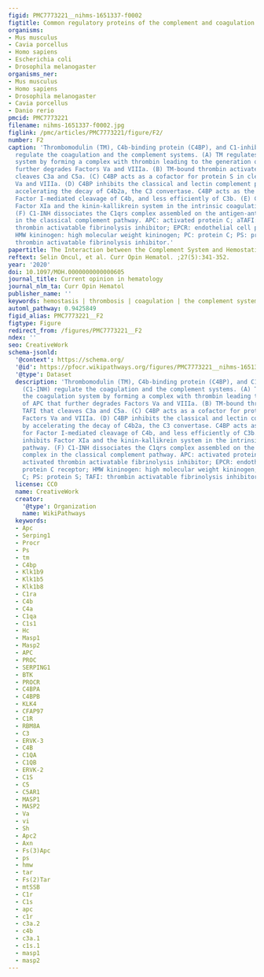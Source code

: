 ```yaml
---
figid: PMC7773221__nihms-1651337-f0002
figtitle: Common regulatory proteins of the complement and coagulation systems
organisms:
- Mus musculus
- Cavia porcellus
- Homo sapiens
- Escherichia coli
- Drosophila melanogaster
organisms_ner:
- Mus musculus
- Homo sapiens
- Drosophila melanogaster
- Cavia porcellus
- Danio rerio
pmcid: PMC7773221
filename: nihms-1651337-f0002.jpg
figlink: /pmc/articles/PMC7773221/figure/F2/
number: F2
caption: 'Thrombomodulin (TM), C4b-binding protein (C4BP), and C1-inhibitor (C1-INH)
  regulate the coagulation and the complement systems. (A) TM regulates the coagulation
  system by forming a complex with thrombin leading to the generation of APC that
  further degrades Factors Va and VIIIa. (B) TM-bound thrombin activates TAFI that
  cleaves C3a and C5a. (C) C4BP acts as a cofactor for protein S in cleaving Factors
  Va and VIIIa. (D) C4BP inhibits the classical and lectin complement pathways by
  accelerating the decay of C4b2a, the C3 convertase. C4BP acts as the cofactor for
  Factor I-mediated cleavage of C4b, and less efficiently of C3b. (E) C1-INH inhibits
  Factor XIa and the kinin-kallikrein system in the intrinsic coagulation pathway.
  (F) C1-INH dissociates the C1qrs complex assembled on the antigen-antibody complex
  in the classical complement pathway. APC: activated protein C; aTAFI: activated
  thrombin activatable fibrinolysis inhibitor; EPCR: endothelial cell protein C receptor;
  HMW kininogen: high molecular weight kininogen; PC: protein C; PS: protein S; TAFI:
  thrombin activatable fibrinolysis inhibitor.'
papertitle: The Interaction between the Complement System and Hemostatic Factors.
reftext: Selin Oncul, et al. Curr Opin Hematol. ;27(5):341-352.
year: '2020'
doi: 10.1097/MOH.0000000000000605
journal_title: Current opinion in hematology
journal_nlm_ta: Curr Opin Hematol
publisher_name: ''
keywords: hemostasis | thrombosis | coagulation | the complement system | platelet
automl_pathway: 0.9425849
figid_alias: PMC7773221__F2
figtype: Figure
redirect_from: /figures/PMC7773221__F2
ndex: ''
seo: CreativeWork
schema-jsonld:
  '@context': https://schema.org/
  '@id': https://pfocr.wikipathways.org/figures/PMC7773221__nihms-1651337-f0002.html
  '@type': Dataset
  description: 'Thrombomodulin (TM), C4b-binding protein (C4BP), and C1-inhibitor
    (C1-INH) regulate the coagulation and the complement systems. (A) TM regulates
    the coagulation system by forming a complex with thrombin leading to the generation
    of APC that further degrades Factors Va and VIIIa. (B) TM-bound thrombin activates
    TAFI that cleaves C3a and C5a. (C) C4BP acts as a cofactor for protein S in cleaving
    Factors Va and VIIIa. (D) C4BP inhibits the classical and lectin complement pathways
    by accelerating the decay of C4b2a, the C3 convertase. C4BP acts as the cofactor
    for Factor I-mediated cleavage of C4b, and less efficiently of C3b. (E) C1-INH
    inhibits Factor XIa and the kinin-kallikrein system in the intrinsic coagulation
    pathway. (F) C1-INH dissociates the C1qrs complex assembled on the antigen-antibody
    complex in the classical complement pathway. APC: activated protein C; aTAFI:
    activated thrombin activatable fibrinolysis inhibitor; EPCR: endothelial cell
    protein C receptor; HMW kininogen: high molecular weight kininogen; PC: protein
    C; PS: protein S; TAFI: thrombin activatable fibrinolysis inhibitor.'
  license: CC0
  name: CreativeWork
  creator:
    '@type': Organization
    name: WikiPathways
  keywords:
  - Apc
  - Serping1
  - Procr
  - Ps
  - tm
  - C4bp
  - Klk1b9
  - Klk1b5
  - Klk1b8
  - C1ra
  - C4b
  - C4a
  - C1qa
  - C1s1
  - Hc
  - Masp1
  - Masp2
  - APC
  - PROC
  - SERPING1
  - BTK
  - PROCR
  - C4BPA
  - C4BPB
  - KLK4
  - CFAP97
  - C1R
  - RBM8A
  - C3
  - ERVK-3
  - C4B
  - C1QA
  - C1QB
  - ERVK-2
  - C1S
  - C5
  - C5AR1
  - MASP1
  - MASP2
  - Va
  - vi
  - Sh
  - Apc2
  - Axn
  - Fs(3)Apc
  - ps
  - hmw
  - tar
  - Fs(2)Tar
  - mtSSB
  - C1r
  - C1s
  - apc
  - c1r
  - c3a.2
  - c4b
  - c3a.1
  - c1s.1
  - masp1
  - masp2
---
```

